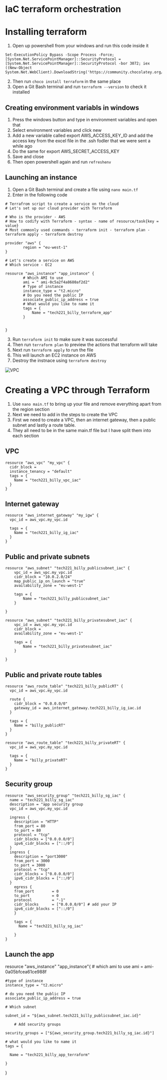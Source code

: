 # IaC terraform orchestration

# Installing terraform
1. Open up powershell from your windows and run this code inside it
```
Set-ExecutionPolicy Bypass -Scope Process -Force; [System.Net.ServicePointManager]::SecurityProtocol = [System.Net.ServicePointManager]::SecurityProtocol -bor 3072; iex ((New-Object System.Net.WebClient).DownloadString('https://community.chocolatey.org/install.ps1'))
```
2. Then run ```choco install terraform``` in the same place
3. Open a Git Bash terminal and run ```terraform --version``` to check it installed

## Creating environment variabls in windows
1. Press the windows button and type in environment variables and open that
2. Select environment variables and click new
3. Add a new variable called export AWS_ACCESS_KEY_ID and add the access key from the excel file in the .ssh fodler that we were sent a while ago
4. Do the same for export AWS_SECRET_ACCESS_KEY
5. Save and close
6. Then open powershell again and run ```refreshenv```

## Launching an instance
1. Open a Git Bash terminal and create a file using ```nano main.tf```
2. Enter in the following code
```
# Terrafrom script to create a service on the cloud
# Let's set up our cloud provider with Terraform

# Who is the provider - AWS
# How to codify with Terraform - syntax - name of resource/task{key = value}
# Most commonly used commands - terraform init - terraform plan - terraform apply - terraform destroy

provider "aws" {
        region = "eu-west-1"
}

# Let's create a service on AWS
# Which service - EC2

resource "aws_instance" "app_instance" {
        # Which AMI to use
        ami = " ami-0c5a2f4a8680af2d2"
        # Type of instance
        instance_type = "t2.micro"
        # Do you need the public IP
        associate_public_ip_address = true
        # What would you like to name it
        tags = {
            Name = "tech221_billy_terraform_app"
        }


}
```
3. Run ```terraform init``` to make sure it was successful
4. Then run ```terraform plan``` to preview the actions that terraform will take
5. Next run ```terraform apply``` to run the file
6. This will launch an EC2 instance on AWS
7. Destroy the instnace using ```terraform destroy```

![VPC](https://github.com/BillyCooke/tech221_iac_terraform_orchestration/assets/129949090/e91a2b03-5767-4d7d-a703-7ff9b68e324f)

# Creating a VPC through Terraform
1. Use ```nano main.tf``` to bring up your file and remove everything apart from the region section
2. Next we need to add in the steps to create the VPC
3. First we need to create a VPC, then an internet gateway, then a public subnet and lastly a route table.
4. They all need to be in the same main.tf file but I have split them into each section

## VPC

```
resource "aws_vpc" "my_vpc" {
  cidr_block = 
  instance_tenancy = "default"
  tags = {
    Name = "tech221_billy_vpc_iac"
  }
}
```
## Internet gateway

```
resource "aws_internet_gateway" "my_igw" {
  vpc_id = aws_vpc.my_vpc.id

  tags = {
    Name = "tech221_billy_ig_iac"
  }
}
```
## Public and private subnets

```
resource "aws_subnet" "tech221_billy_publicsubnet_iac" {
	vpc_id = aws_vpc.my_vpc.id
	cidr_block = "10.0.2.0/24"
	map_public_ip_on_launch = "true"
	availability_zone = "eu-west-1"

	tags = {
		Name = "tech221_billy_publicsubnet_iac"
	}

}

resource "aws_subnet" "tech221_billy_privatesubnet_iac" {
	vpc_id = aws_vpc.my_vpc.id
	cidr_block = 
	availability_zone = "eu-west-1"

	tags = {
		Name = "tech221_billy_privatesubnet_iac"
	}

}
```

## Public and private route tables
```
resource "aws_route_table" "tech221_billy_publicRT" {
  vpc_id = aws_vpc.my_vpc.id

  route {
    cidr_block = "0.0.0.0/0"
    gateway_id = aws_internet_gateway.tech221_billy_ig_iac.id
  }

  tags = {
    Name = "billy_publicRT"
  }
}

resource "aws_route_table" "tech221_billy_privateRT" {
  vpc_id = aws_vpc.my_vpc.id

  tags = {
    Name = "billy_privateRT"
  }
}
```
## Security group
```
resource "aws_security_group" "tech221_billy_sg_iac" {
  name = "tech221_billy_sg_iac"
  description = "app security group
  vpc_id = aws_vpc.my_vpc.id

  ingress {
    description = "HTTP"
    from_port = 80
    to_port = 80
    protocol = "tcp"
    cidr_blocks = ["0.0.0.0/0"]
    ipv6_cidr_blocks = ["::/0"]
  }
  ingress {
    description = "port3000"
    from_port = 3000
    to_port = 3000
    protocol = "tcp"
    cidr_blocks = ["0.0.0.0/0"]
    ipv6_cidr_blocks = ["::/0"]
  }
    egress {
    from_port        = 0
    to_port          = 0
    protocol         = "-1"
    cidr_blocks      = ["0.0.0.0/0"] # add your IP
    ipv6_cidr_blocks = ["::/0"]
    }

    tags = {
      Name = "tech221_billy_sg_iac"

    }
}
```
## Launch the app

resource "aws_instance" "app_instance"{
	# which ami to use
	ami = ami-0a05bfcea61ce988f
	
	#type of instance
	instance_type = "t2.micro"

	# do you need the public IP
	associate_public_ip_address = true

	# Which subnet

	subnet_id = "${aws_subnet.tech221_billy_publicsubnet_iac.id}"

        # Add security groups

	security_groups = ["${aws_security_group.tech221_billy_sg_iac.id}"]

	# what would you like to name it
	tags = {
	
	  Name = "tech221_billy_app_terraform"

	} 

}
